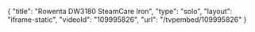 {
    "title": "Rowenta DW3180 SteamCare Iron",
    "type": "solo",
    "layout": "iframe-static",
    "videoId": "109995826",
    "url": "\/tvpembed\/109995826"
}